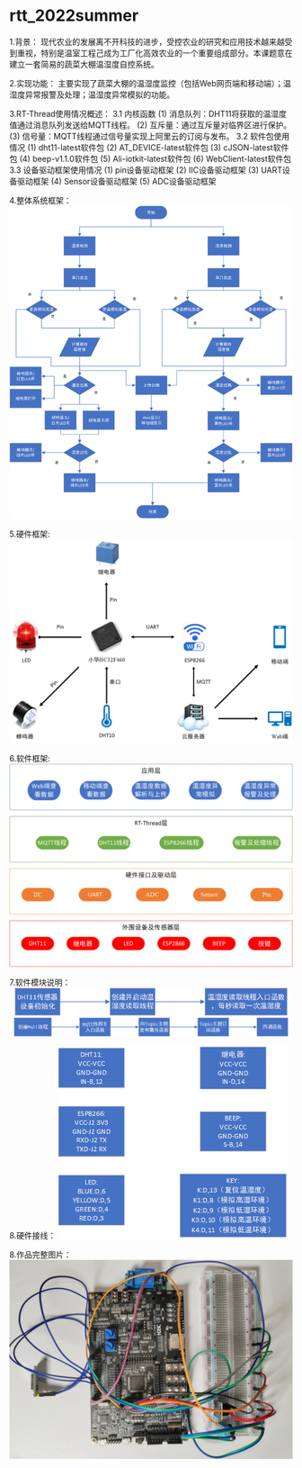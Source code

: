 # rtt_2022summer


1.背景：
现代农业的发展离不开科技的进步，受控农业的研究和应用技术越来越受到重视，特别是温室工程己成为工厂化高效农业的一个重要组成部分。本课题意在建立一套简易的蔬菜大棚温湿度自控系统。

2.实现功能：
主要实现了蔬菜大棚的温湿度监控（包括Web网页端和移动端）；温湿度异常报警及处理；温湿度异常模拟的功能。

3.RT-Thread使用情况概述：
3.1 内核函数
(1) 消息队列：DHT11将获取的温湿度值通过消息队列发送给MQTT线程。
(2) 互斥量：通过互斥量对临界区进行保护。
(3) 信号量：MQTT线程通过信号量实现上阿里云的订阅与发布。
3.2 软件包使用情况
(1) dht11-latest软件包
(2) AT_DEVICE-latest软件包
(3) cJSON-latest软件包
(4) beep-v1.1.0软件包
(5) Ali-iotkit-latest软件包
(6) WebClient-latest软件包
3.3 设备驱动框架使用情况
(1) pin设备驱动框架
(2) IIC设备驱动框架
(3) UART设备驱动框架
(4) Sensor设备驱动框架
(5) ADC设备驱动框架

4.整体系统框架：
![整体系统框架](./picture/整体系统框架.png)

5.硬件框架:
![整体系统框架](./picture/硬件框架.png)

6.软件框架:
![整体系统框架](./picture/软件框架.png)

7.软件模块说明：
![DHT11](./picture/DHT11.png)
![mqtt](./picture/mqtt.png)

8.硬件接线：
![硬件接线](./picture/硬件接线.png)

8.作品完整图片：
![作品图片](./picture/作品图片.jpg)

